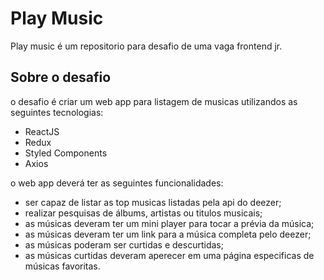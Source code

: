 # Play Music

Play music é um repositorio para desafio de uma vaga frontend jr.

## Sobre o desafio

o desafio é criar um web app para listagem de musicas utilizandos as seguintes tecnologias:

 - ReactJS
- Redux
- Styled Components
- Axios

o web app deverá ter as seguintes funcionalidades:

- ser capaz de listar as top musicas listadas pela api do deezer;
- realizar pesquisas de álbums, artistas ou titulos musicais;
- as músicas deveram ter um mini player para tocar a prévia da música;
- as músicas deveram ter um link para a música completa pelo deezer;
- as músicas poderam ser curtidas e descurtidas;
- as músicas curtidas deveram aperecer em uma página especificas de músicas favoritas.

